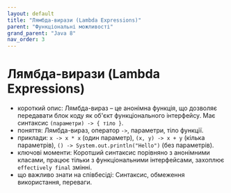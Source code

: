 ```yaml
---
layout: default
title: "Лямбда-вирази (Lambda Expressions)"
parent: "Функціональні можливості"
grand_parent: "Java 8"
nav_order: 3
---
```


# Лямбда-вирази (Lambda Expressions)

*   короткий опис: Лямбда-вираз – це анонімна функція, що дозволяє передавати блок коду як об'єкт функціонального інтерфейсу. Має синтаксис `(параметри) -> { тіло }`.
*   поняття: Лямбда-вираз, оператор `->`, параметри, тіло функції.
*   приклади: `x -> x * x` (один параметр), `(x, y) -> x + y` (кілька параметрів), `() -> System.out.println("Hello")` (без параметрів).
*   ключові моменти: Коротший синтаксис порівняно з анонімними класами, працює тільки з функціональними інтерфейсами, захоплює `effectively final` змінні.
*   що важливо знати на співбесіді: Синтаксис, обмеження використання, переваги.
